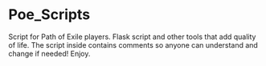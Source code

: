 # Poe_Scripts
Script for Path of Exile players.
Flask script and other tools that add quality of life.
The script inside contains comments so anyone can understand and change if needed!
Enjoy.
